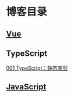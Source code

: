 # 博客目录

## [Vue](https://github.com/clouddawn/blog/blob/main/md/%E5%8D%9A%E5%AE%A2%E7%9B%AE%E5%BD%95/Vue%E7%9B%AE%E5%BD%95.md)

## TypeScript

[001 TypeScript：静态类型](https://zhuanlan.zhihu.com/p/510807563)

## [JavaScript](https://github.com/clouddawn/blog/blob/main/md/%E5%8D%9A%E5%AE%A2%E7%9B%AE%E5%BD%95/JavaScript%E7%9B%AE%E5%BD%95.md)



